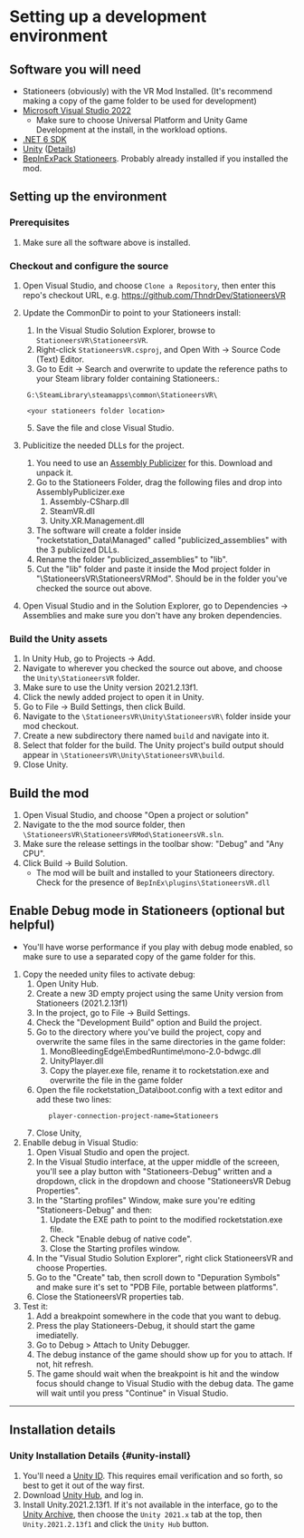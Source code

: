 # Setting up a development environment

## Software you will need
* Stationeers (obviously) with the VR Mod Installed. (It's recommend making a copy of the game folder to be used for development)
* [Microsoft Visual Studio 2022](https://visualstudio.microsoft.com/vs/)
   - Make sure to choose Universal Platform and Unity Game Development at the install, in the workload options.
* [.NET 6 SDK](https://dotnet.microsoft.com/pt-br/download)
* [Unity](https://unity3d.com/get-unity/download) ([Details](#unity-install)) 
* [BepInExPack Stationeers](https://github.com/BepInEx/BepInEx/releases/tag/v5.4.21). Probably already installed if you installed the mod.

## Setting up the environment
### Prerequisites
1. Make sure all the software above is installed.


### Checkout and configure the source
1. Open Visual Studio, and choose `Clone a Repository`, then enter this repo's checkout URL, e.g.
   https://github.com/ThndrDev/StationeersVR
2. Update the CommonDir to point to your Stationeers install:
    1. In the Visual Studio Solution Explorer, browse to `StationeersVR\StationeersVR`.
    2. Right-click `StationeersVR.csproj`, and Open With -> Source Code (Text) Editor. 
    3. Go to Edit -> Search and overwrite to update the reference paths to your Steam library folder containing Stationeers.:
    ``` From:
     G:\SteamLibrary\steamapps\common\StationeersVR\
    ```
    ``` To:
     <your stationeers folder location>
    ```   
    5. Save the file and close Visual Studio.

2. Publicitize the needed DLLs for the project.
   1. You need to use an [Assembly Publicizer](https://github.com/CabbageCrow/AssemblyPublicizer) for this. Download and unpack it.
   2. Go to the Stationeers Folder, drag the following files and drop into AssemblyPublicizer.exe
      1. Assembly-CSharp.dll
      2. SteamVR.dll
      3. Unity.XR.Management.dll
   3. The software will create a folder inside "rocketstation_Data\Managed" called "publicized_assemblies" with the 3 publicized DLLs.
   4. Rename the folder "publicized_assemblies" to "lib".
   4. Cut the "lib" folder and paste it inside the Mod project folder in "\StationeersVR\StationeersVRMod\". Should be in the folder you've checked the source out above.

3. Open Visual Studio and in the Solution Explorer, go to Dependencies -> Assemblies and make sure you don't have any broken dependencies.

### Build the Unity assets
1. In Unity Hub, go to Projects -> Add. 
2. Navigate to wherever you checked the source out above, and choose the `Unity\StationeersVR` folder.
4. Make sure to use the Unity version 2021.2.13f1. 
3. Click the newly added project to open it in Unity.
4. Go to File -> Build Settings, then click Build.
5. Navigate to the `\StationeersVR\Unity\StationeersVR\` folder inside your mod checkout.
6. Create a new subdirectory there named `build` and navigate into it.
7. Select that folder for the build. The Unity project's build output should appear in `\StationeersVR\Unity\StationeersVR\build`.
8. Close Unity.

## Build the mod
1. Open Visual Studio, and choose "Open a project or solution"
2. Navigate to the the mod source folder, then `\StationeersVR\StationeersVRMod\StationeersVR.sln`.
3. Make sure the release settings in the toolbar show: "Debug" and "Any CPU".
4. Click Build -> Build Solution.
    * The mod will be built and installed to your Stationeers directory. Check for the presence of `BepInEx\plugins\StationeersVR.dll`

## Enable Debug mode in Stationeers (optional but helpful)
* You'll have worse performance if you play with debug mode enabled, so make sure to use a separated copy of the game folder for this.
1. Copy the needed unity files to activate debug:
   1. Open Unity Hub. 
   2. Create a new 3D empty project using the same Unity version from Stationeers (2021.2.13f1)
   3. In the project, go to File -> Build Settings.
   4. Check the "Development Build" option and Build the project.
   5. Go to the directory where you've build the project, copy and overwrite the same files in the same directories in the game folder:
      1. MonoBleedingEdge\EmbedRuntime\mono-2.0-bdwgc.dll
      2. UnityPlayer.dll
      3. Copy the player.exe file, rename it to rocketstation.exe and overwrite the file in the game folder
   6. Open the file rocketstation_Data\boot.config with a text editor and add these two lines:
      ```player-connection-debug=1
         player-connection-project-name=Stationeers
      ```
   7. Close Unity, 
2. Enablle debug in Visual Studio:
   1. Open Visual Studio and open the project.
   2. In the Visual Studio interface, at the upper middle of the screeen, you'll see a play button with "Stationeers-Debug" written and a dropdown, click in the dropdown and choose "StationeersVR Debug Properties".
   3. In the "Starting profiles" Window, make sure you're editing "Stationeers-Debug" and then:
      1. Update the EXE path to point to the modified rocketstation.exe file.
      2. Check "Enable debug of native code".
      3. Close the Starting profiles window.
   4. In the "Visual Studio Solution Explorer", right click StationeersVR and choose Properties.
   5. Go to the "Create" tab, then scroll down to "Depuration Symbols" and make sure it's set to "PDB File, portable between platforms".
   6. Close the StationeersVR properties tab.
3. Test it:
   1. Add a breakpoint somewhere in the code that you want to debug.
   2. Press the play Stationeers-Debug, it should start the game imediatelly.
   3. Go to Debug > Attach to Unity Debugger. 
   4. The debug instance of the game should show up for you to attach. If not, hit refresh.
   4. The game should wait when the breakpoint is hit and the window focus should change to Visual Studio with the debug data. The game will wait until you press "Continue" in Visual Studio.
   
<hr>

## Installation details

### Unity Installation Details {#unity-install}
1. You'll need a [Unity ID](https://id.unity.com/account/new). This requires
   email verification and so forth, so best to get it out of the way first.
2. Download [Unity Hub](https://unity3d.com/get-unity/download), and log in.
3. Install Unity.2021.2.13f1. If it's not available in the interface, go to the
   [Unity Archive](https://unity3d.com/get-unity/download/archive), then choose the `Unity 2021.x` tab at the
   top, then `Unity.2021.2.13f1` and click the `Unity Hub` button.

